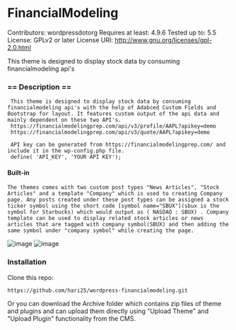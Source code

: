 # FinancialModeling
Contributors: wordpressdotorg
Requires at least: 4.9.6
Tested up to: 5.5
License: GPLv2 or later
License URI: http://www.gnu.org/licenses/gpl-2.0.html

This theme is designed to display stock data by consuming financialmodeling api's

### == Description ==
```
 This theme is designed to display stock data by consuming financialmodeling api's with the help of Adabced Custom Fields and Bootstrap for layout. It features custom output of the api data and mainly dependent on these two API's.
 https://financialmodelingprep.com/api/v3/profile/AAPL?apikey=demo
 https://financialmodelingprep.com/api/v3/quote/AAPL?apikey=demo
 
 API key can be generated from https://financialmodelingprep.com/ and include it in the wp-config.php file.
 define( 'API_KEY', 'YOUR API KEY');
  ```

#### Built-in
```
The themes comes with two custom post types "News Articles", "Stock Articles" and a template "Company" which is used to creating Company page. Any posts created under these post types can be assigned a stock ticker symbol using the short code [symbol name="SBUX"](sbux is the symbol for Starbucks) which would output as ( NASDAQ : SBUX) . Company template can be used to display related stock articles or news articles that are tagged with company symbol(SBUX) and then adding the same symbol under "company symbol" while creating the page.

```
![image](https://user-images.githubusercontent.com/22259868/98998304-29b03a00-24f3-11eb-9f41-a7c87309dc11.png)
![image](https://user-images.githubusercontent.com/22259868/98998405-52d0ca80-24f3-11eb-9209-b3f4533a13f7.png)


### Installation
Clone this repo:
```
https://github.com/hari25/wordpress-financialmodeling.git
```
Or you can download the Archive folder which contains zip files of theme and plugins and can upload them directly using "Upload Theme" and "Upload Plugin" functionality from the CMS.
